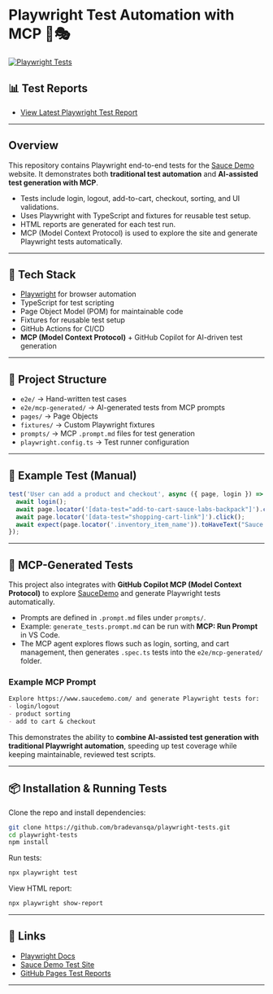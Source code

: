 # Playwright Test Automation with MCP 🤖🎭

[![Playwright Tests](https://github.com/bradevansqa/playwright-tests/actions/workflows/playwright.yml/badge.svg)](https://github.com/bradevansqa/playwright-tests/actions/workflows/playwright.yml)

## 📊 Test Reports

* [View Latest Playwright Test Report](https://bradevansqa.github.io/playwright-tests/)

---

## Overview

This repository contains Playwright end-to-end tests for the [Sauce Demo](https://www.saucedemo.com/) website.
It demonstrates both **traditional test automation** and **AI-assisted test generation with MCP**.

* Tests include login, logout, add-to-cart, checkout, sorting, and UI validations.
* Uses Playwright with TypeScript and fixtures for reusable test setup.
* HTML reports are generated for each test run.
* MCP (Model Context Protocol) is used to explore the site and generate Playwright tests automatically.

---

## 🚀 Tech Stack

* [Playwright](https://playwright.dev/) for browser automation
* TypeScript for test scripting
* Page Object Model (POM) for maintainable code
* Fixtures for reusable test setup
* GitHub Actions for CI/CD
* **MCP (Model Context Protocol)** + GitHub Copilot for AI-driven test generation

---

## 📂 Project Structure

* `e2e/` → Hand-written test cases
* `e2e/mcp-generated/` → AI-generated tests from MCP prompts
* `pages/` → Page Objects
* `fixtures/` → Custom Playwright fixtures
* `prompts/` → MCP `.prompt.md` files for test generation
* `playwright.config.ts` → Test runner configuration

---

## 🧪 Example Test (Manual)

```ts
test('User can add a product and checkout', async ({ page, login }) => {
  await login();
  await page.locator('[data-test="add-to-cart-sauce-labs-backpack"]').click();
  await page.locator('[data-test="shopping-cart-link"]').click();
  await expect(page.locator('.inventory_item_name')).toHaveText("Sauce Labs Backpack");
});
```

---

## 🤖 MCP-Generated Tests

This project also integrates with **GitHub Copilot MCP (Model Context Protocol)** to explore [SauceDemo](https://www.saucedemo.com/) and generate Playwright tests automatically.

* Prompts are defined in `.prompt.md` files under `prompts/`.
* Example: `generate_tests.prompt.md` can be run with **MCP: Run Prompt** in VS Code.
* The MCP agent explores flows such as login, sorting, and cart management, then generates `.spec.ts` tests into the `e2e/mcp-generated/` folder.

### Example MCP Prompt

```md
Explore https://www.saucedemo.com/ and generate Playwright tests for:
- login/logout
- product sorting
- add to cart & checkout
```

This demonstrates the ability to **combine AI-assisted test generation with traditional Playwright automation**, speeding up test coverage while keeping maintainable, reviewed test scripts.

---

## 📦 Installation & Running Tests

Clone the repo and install dependencies:

```bash
git clone https://github.com/bradevansqa/playwright-tests.git
cd playwright-tests
npm install
```

Run tests:

```bash
npx playwright test
```

View HTML report:

```bash
npx playwright show-report
```

---

## 🔗 Links

* [Playwright Docs](https://playwright.dev/)
* [Sauce Demo Test Site](https://www.saucedemo.com/)
* [GitHub Pages Test Reports](https://bradevansqa.github.io/playwright-tests/)

---

